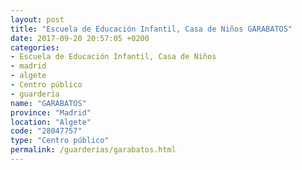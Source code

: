 ```yaml
---
layout: post
title: "Escuela de Educación Infantil, Casa de Niños GARABATOS"
date: 2017-09-20 20:57:05 +0200
categories:
- Escuela de Educación Infantil, Casa de Niños
- madrid
- algete
- Centro público
- guarderia
name: "GARABATOS"
province: "Madrid"
location: "Algete"
code: "28047757"
type: "Centro público"
permalink: /guarderias/garabatos.html
---
```

